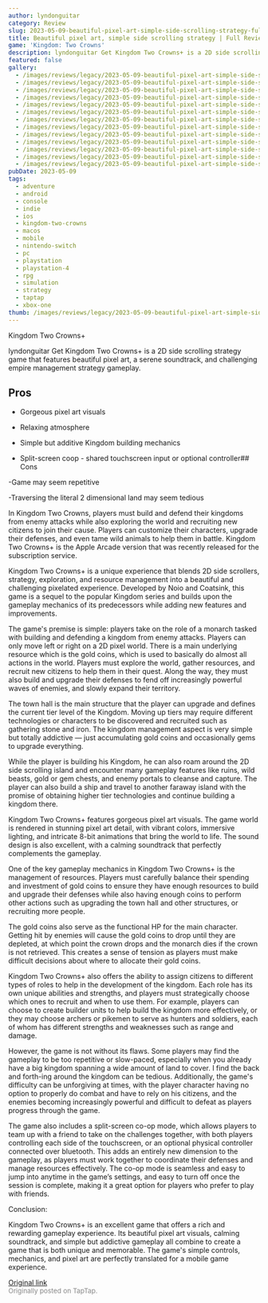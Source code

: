 ```yaml
---
author: lyndonguitar
category: Review
slug: 2023-05-09-beautiful-pixel-art-simple-side-scrolling-strategy-full-review-kingdom-two-crowns
title: Beautiful pixel art, simple side scrolling strategy | Full Review - Kingdom Two Crowns+
game: 'Kingdom: Two Crowns'
description: lyndonguitar Get Kingdom Two Crowns+ is a 2D side scrolling strategy game that features beautiful pixel art, a serene soundtrack, and challenging empire management strategy gameplay.
featured: false
gallery:
  - /images/reviews/legacy/2023-05-09-beautiful-pixel-art-simple-side-scrolling-strategy--full-review---kingdom-two-crowns-0.avif
  - /images/reviews/legacy/2023-05-09-beautiful-pixel-art-simple-side-scrolling-strategy--full-review---kingdom-two-crowns-1.avif
  - /images/reviews/legacy/2023-05-09-beautiful-pixel-art-simple-side-scrolling-strategy--full-review---kingdom-two-crowns-2.avif
  - /images/reviews/legacy/2023-05-09-beautiful-pixel-art-simple-side-scrolling-strategy--full-review---kingdom-two-crowns-3.avif
  - /images/reviews/legacy/2023-05-09-beautiful-pixel-art-simple-side-scrolling-strategy--full-review---kingdom-two-crowns-4.avif
  - /images/reviews/legacy/2023-05-09-beautiful-pixel-art-simple-side-scrolling-strategy--full-review---kingdom-two-crowns-5.avif
  - /images/reviews/legacy/2023-05-09-beautiful-pixel-art-simple-side-scrolling-strategy--full-review---kingdom-two-crowns-6.avif
  - /images/reviews/legacy/2023-05-09-beautiful-pixel-art-simple-side-scrolling-strategy--full-review---kingdom-two-crowns-7.avif
  - /images/reviews/legacy/2023-05-09-beautiful-pixel-art-simple-side-scrolling-strategy--full-review---kingdom-two-crowns-8.avif
  - /images/reviews/legacy/2023-05-09-beautiful-pixel-art-simple-side-scrolling-strategy--full-review---kingdom-two-crowns-9.avif
  - /images/reviews/legacy/2023-05-09-beautiful-pixel-art-simple-side-scrolling-strategy--full-review---kingdom-two-crowns-10.avif
  - /images/reviews/legacy/2023-05-09-beautiful-pixel-art-simple-side-scrolling-strategy--full-review---kingdom-two-crowns-11.avif
  - /images/reviews/legacy/2023-05-09-beautiful-pixel-art-simple-side-scrolling-strategy--full-review---kingdom-two-crowns-12.avif
pubDate: 2023-05-09
tags:
  - adventure
  - android
  - console
  - indie
  - ios
  - kingdom-two-crowns
  - macos
  - mobile
  - nintendo-switch
  - pc
  - playstation
  - playstation-4
  - rpg
  - simulation
  - strategy
  - taptap
  - xbox-one
thumb: /images/reviews/legacy/2023-05-09-beautiful-pixel-art-simple-side-scrolling-strategy--full-review---kingdom-two-crowns-0.avif
---
```


Kingdom Two Crowns+

lyndonguitar
Get
Kingdom Two Crowns+ is a 2D side scrolling strategy game that features beautiful pixel art, a serene soundtrack, and challenging empire management strategy gameplay.




## Pros



- Gorgeous pixel art visuals


- Relaxing atmosphere


- Simple but additive Kingdom building mechanics


- Split-screen coop - shared touchscreen input or optional controller## Cons


-Game may seem repetitive

-Traversing the literal 2 dimensional land may seem tedious

In Kingdom Two Crowns, players must build and defend their kingdoms from enemy attacks while also exploring the world and recruiting new citizens to join their cause. Players can customize their characters, upgrade their defenses, and even tame wild animals to help them in battle. Kingdom Two Crowns+ is the Apple Arcade version that was recently released for the subscription service.

Kingdom Two Crowns+ is a unique experience that blends 2D side scrollers, strategy, exploration, and resource management into a beautiful and challenging pixelated experience. Developed by Noio and Coatsink, this game is a sequel to the popular Kingdom series and builds upon the gameplay mechanics of its predecessors while adding new features and improvements.

The game's premise is simple: players take on the role of a monarch tasked with building and defending a kingdom from enemy attacks. Players can only move left or right on a 2D pixel world. There is a main underlying resource which is the gold coins, which is used to basically do almost all actions in the world. Players must explore the world, gather resources, and recruit new citizens to help them in their quest. Along the way, they must also build and upgrade their defenses to fend off increasingly powerful waves of enemies, and slowly expand their territory.

The town hall is the main structure that the player can upgrade and defines the current tier level of the Kingdom. Moving up tiers may require different technologies or characters to be discovered and recruited such as gathering stone and iron. The kingdom management aspect is very simple but totally addictive — just accumulating gold coins and occasionally gems to upgrade everything.

While the player is building his Kingdom, he can also roam around the 2D side scrolling island and encounter many gameplay features like ruins, wild beasts, gold or gem chests, and enemy portals to cleanse and capture. The player can also build a ship and travel to another faraway island with the promise of obtaining higher tier technologies and continue building a kingdom there.

Kingdom Two Crowns+ features gorgeous pixel art visuals. The game world is rendered in stunning pixel art detail, with vibrant colors, immersive lighting, and intricate 8-bit animations that bring the world to life. The sound design is also excellent, with a calming soundtrack that perfectly complements the gameplay.

One of the key gameplay mechanics in Kingdom Two Crowns+ is the management of resources. Players must carefully balance their spending and investment of gold coins to ensure they have enough resources to build and upgrade their defenses while also having enough coins to perform other actions such as upgrading the town hall and other structures, or recruiting more people.

The gold coins also serve as the functional HP for the main character. Getting hit by enemies will cause the gold coins to drop until they are depleted, at which point the crown drops and the monarch dies if the crown is not retrieved. This creates a sense of tension as players must make difficult decisions about where to allocate their gold coins.

Kingdom Two Crowns+ also offers the ability to assign citizens to different types of roles to help in the development of the kingdom. Each role has its own unique abilities and strengths, and players must strategically choose which ones to recruit and when to use them. For example, players can choose to create builder units to help build the kingdom more effectively, or they may choose archers or pikemen to serve as hunters and soldiers, each of whom has different strengths and weaknesses such as range and damage.

However, the game is not without its flaws. Some players may find the gameplay to be too repetitive or slow-paced, especially when you already have a big kingdom spanning a wide amount of land to cover. I find the back and forth-ing around the kingdom can be tedious. Additionally, the game's difficulty can be unforgiving at times, with the player character having no option to properly do combat and have to rely on his citizens, and the enemies becoming increasingly powerful and difficult to defeat as players progress through the game.

The game also includes a split-screen co-op mode, which allows players to team up with a friend to take on the challenges together, with both players controlling each side of the touchscreen, or an optional physical controller connected over bluetooth. This adds an entirely new dimension to the gameplay, as players must work together to coordinate their defenses and manage resources effectively. The co-op mode is seamless and easy to jump into anytime in the game’s settings, and easy to turn off once the session is complete, making it a great option for players who prefer to play with friends.

Conclusion:

Kingdom Two Crowns+ is an excellent game that offers a rich and rewarding gameplay experience. Its beautiful pixel art visuals, calming soundtrack, and simple but addictive gameplay all combine to create a game that is both unique and memorable. The game's simple controls, mechanics, and pixel art are perfectly translated for a mobile game experience.

[Original link](https://www.taptap.io/post/5385048)<br><span style="font-size: 0.95em; color: #888;">Originally posted on TapTap.</span>